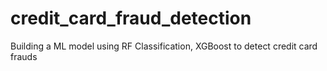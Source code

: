 # credit_card_fraud_detection
Building a ML model using RF Classification, XGBoost to detect credit card frauds
